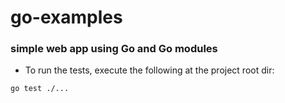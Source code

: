 # go-examples

### simple web app using Go and Go modules

* To run the tests, execute the following at the project root dir:
```
go test ./...
```

